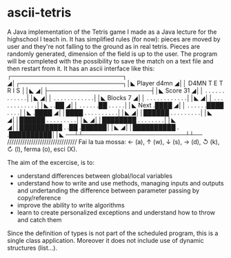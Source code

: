 # ascii-tetris
A Java implementation of the Tetris game I made as a Java lecture for the highschool I teach in.
It has simplified rules (for now): pieces are moved by user and they're not falling to the ground as in real tetris.
Pieces are randomly generated, dimension of the field is up to the user. 
The program will be completed with the possibility to save the match on a text file and then restart from it.
It has an ascii interface like this:
  ┌──────────────────────────┐  
 ◢│┌────────────────────────┐│◣ 	Player		d4mn
 ◢││    D4MN T E T R I S    ││◣ 
 ◢│├────────────────────────┤│◣ 	Score		  31
 ◢││ . . . . . . . . . . . .││◣ 
 ◢││ . . . . . . . . . . . .││◣ 	Blocks		7
 ◢││ . . . . . . . . . . . .││◣ 
 ◢││ . . . . . . . . . . . .││◣ 			     . .██
 ◢││ . . . . . .██ . . . . .││◣ 	Next		 .████
 ◢││ . . . . . .████ . . . .││◣ 		    	 .████
 ◢││████ . . . . . . . . . .││◣ 
 ◢││██████ . . . . . . . . .││◣ 	
 ◢││██████ . . . . . . . . .││◣ 
 ◢││████████ . . . . . . . .││◣ 
 ◢││██████████ . .██ .██████││◣ 
 ◢││██████████ . .██████████││◣ 
──┴┴────────────────────────┴┴──
////////////////////////////////
Fai la tua mossa: ← (a), ↑ (w), ↓ (s), → (d), ↺ (k), ↻ (l), ferma (o), esci (X). 

The aim of the excercise, is to:
 - understand differences between global/local variables
 - understand how to write and use methods, managing inputs and outputs and undertanding the difference between parameter passing by copy/reference
 - improve the ability to write algorithms
 - learn to create personalized exceptions and understand how to throw and catch them
 
Since the definition of types is not part of the scheduled program, this is a single class application. Moreover it does not include use of dynamic structures (list...).
